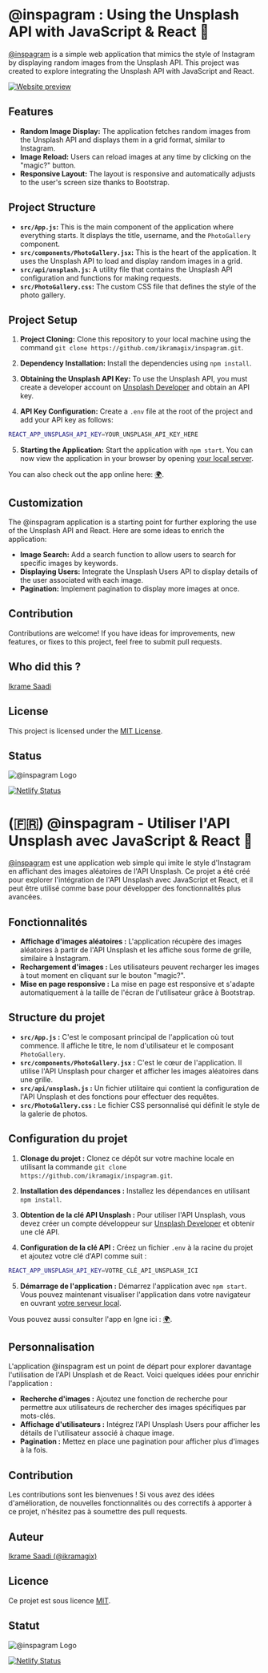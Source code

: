 # @inspagram : Using the Unsplash API with JavaScript & React 🔬

[@inspagram](https://inspagram.netlify.app/) is a simple web application that mimics the style of Instagram by displaying random images from the Unsplash API. This project was created to explore integrating the Unsplash API with JavaScript and React.

[![Website preview](./public/inspagram.png)](https://inspagram.netlify.app/)

## Features

- **Random Image Display:** The application fetches random images from the Unsplash API and displays them in a grid format, similar to Instagram.
- **Image Reload:** Users can reload images at any time by clicking on the "magic?" button.
- **Responsive Layout:** The layout is responsive and automatically adjusts to the user's screen size thanks to Bootstrap.

## Project Structure

- **`src/App.js`:** This is the main component of the application where everything starts. It displays the title, username, and the `PhotoGallery` component.
- **`src/components/PhotoGallery.jsx`:** This is the heart of the application. It uses the Unsplash API to load and display random images in a grid.
- **`src/api/unsplash.js`:** A utility file that contains the Unsplash API configuration and functions for making requests.
- **`src/PhotoGallery.css`:** The custom CSS file that defines the style of the photo gallery.

## Project Setup

1. **Project Cloning:** Clone this repository to your local machine using the command `git clone https://github.com/ikramagix/inspagram.git`.

2. **Dependency Installation:** Install the dependencies using `npm install`.

3. **Obtaining the Unsplash API Key:** To use the Unsplash API, you must create a developer account on [Unsplash Developer](https://unsplash.com/developers) and obtain an API key.

4. **API Key Configuration:** Create a `.env` file at the root of the project and add your API key as follows:

```bash
REACT_APP_UNSPLASH_API_KEY=YOUR_UNSPLASH_API_KEY_HERE
```

5. **Starting the Application:** Start the application with `npm start`. You can now view the application in your browser by opening [your local server](http://localhost:3000).

You can also check out the app online here: [🌍](https://inspagram.netlify.app/).

## Customization

The @inspagram application is a starting point for further exploring the use of the Unsplash API and React. Here are some ideas to enrich the application:

- **Image Search:** Add a search function to allow users to search for specific images by keywords.
- **Displaying Users:** Integrate the Unsplash Users API to display details of the user associated with each image.
- **Pagination:** Implement pagination to display more images at once.

## Contribution

Contributions are welcome! If you have ideas for improvements, new features, or fixes to this project, feel free to submit pull requests.

## Who did this ?

[Ikrame Saadi](https://github.com/ikramagix/)

## License

This project is licensed under the [MIT License](LICENSE.md).

## Status

![@inspagram Logo](./public/favicon.ico) 

[![Netlify Status](https://api.netlify.com/api/v1/badges/c3b62129-a91d-44b6-86a2-6347cc46768b/deploy-status)](https://app.netlify.com/sites/inspagram/deploys)

# (🇫🇷) @inspagram - Utiliser l'API Unsplash avec JavaScript & React 🔬

[@inspagram](https://inspagram.netlify.app/) est une application web simple qui imite le style d'Instagram en affichant des images aléatoires de l'API Unsplash. Ce projet a été créé pour explorer l'intégration de l'API Unsplash avec JavaScript et React, et il peut être utilisé comme base pour développer des fonctionnalités plus avancées.

## Fonctionnalités

- **Affichage d'images aléatoires :** L'application récupère des images aléatoires à partir de l'API Unsplash et les affiche sous forme de grille, similaire à Instagram.
- **Rechargement d'images :** Les utilisateurs peuvent recharger les images à tout moment en cliquant sur le bouton "magic?".
- **Mise en page responsive :** La mise en page est responsive et s'adapte automatiquement à la taille de l'écran de l'utilisateur grâce à Bootstrap.

## Structure du projet

- **`src/App.js` :** C'est le composant principal de l'application où tout commence. Il affiche le titre, le nom d'utilisateur et le composant `PhotoGallery`.
- **`src/components/PhotoGallery.jsx` :** C'est le cœur de l'application. Il utilise l'API Unsplash pour charger et afficher les images aléatoires dans une grille.
- **`src/api/unsplash.js` :** Un fichier utilitaire qui contient la configuration de l'API Unsplash et des fonctions pour effectuer des requêtes.
- **`src/PhotoGallery.css` :** Le fichier CSS personnalisé qui définit le style de la galerie de photos.

## Configuration du projet

1. **Clonage du projet :** Clonez ce dépôt sur votre machine locale en utilisant la commande `git clone https://github.com/ikramagix/inspagram.git`.

2. **Installation des dépendances :** Installez les dépendances en utilisant `npm install`.

3. **Obtention de la clé API Unsplash :** Pour utiliser l'API Unsplash, vous devez créer un compte développeur sur [Unsplash Developer](https://unsplash.com/developers) et obtenir une clé API.

4. **Configuration de la clé API :** Créez un fichier `.env` à la racine du projet et ajoutez votre clé d'API comme suit :

```bash
REACT_APP_UNSPLASH_API_KEY=VOTRE_CLÉ_API_UNSPLASH_ICI
```

5. **Démarrage de l'application :** Démarrez l'application avec `npm start`. Vous pouvez maintenant visualiser l'application dans votre navigateur en ouvrant [votre serveur local](http://localhost:3000).

Vous pouvez aussi consulter l'app en lgne ici : [🌍](https://inspagram.netlify.app/).

## Personnalisation

L'application @inspagram est un point de départ pour explorer davantage l'utilisation de l'API Unsplash et de React. Voici quelques idées pour enrichir l'application :

- **Recherche d'images :** Ajoutez une fonction de recherche pour permettre aux utilisateurs de rechercher des images spécifiques par mots-clés.
- **Affichage d'utilisateurs :** Intégrez l'API Unsplash Users pour afficher les détails de l'utilisateur associé à chaque image.
- **Pagination :** Mettez en place une pagination pour afficher plus d'images à la fois.

## Contribution

Les contributions sont les bienvenues ! Si vous avez des idées d'amélioration, de nouvelles fonctionnalités ou des correctifs à apporter à ce projet, n'hésitez pas à soumettre des pull requests.

## Auteur

[Ikrame Saadi (@ikramagix)](https://github.com/ikramagix/)

## Licence

Ce projet est sous licence [MIT](LICENSE.md).

## Statut 

![@inspagram Logo](./public/favicon.ico) 

[![Netlify Status](https://api.netlify.com/api/v1/badges/c3b62129-a91d-44b6-86a2-6347cc46768b/deploy-status)](https://app.netlify.com/sites/inspagram/deploys)
